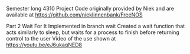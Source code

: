 Semester long 4310 Project
Code originally provided by Niek and are available at https://github.com/nieklinnenbank/FreeNOS

Part 2 Wait For It
Implemented in branch wait
Created a wait function that acts similarly to sleep, but waits for a process to finish before returning control to the user
Video of the use shown at https://youtu.be/eJ6ukaqNED8

